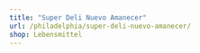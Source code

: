 ```yaml
---
title: "Super Deli Nuevo Amanecer"
url: /philadelphia/super-deli-nuevo-amanecer/
shop: Lebensmittel
---
```

